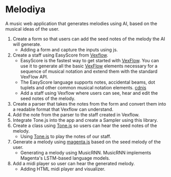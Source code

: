 # Melodiya
A music web application that generates melodies using AI, based on the musical ideas of the user.


1. Create a form so that users can add the seed notes of the melody the AI will generate.
   - Adding a form and capture the inputs using js.
2. Create a staff using EasyScore from [Vexflow](https://www.vexflow.com/).
    - EasyScore is the fastest way to get started with [VexFlow](https://www.vexflow.com/). You can use it to generate all the basic [VexFlow](https://www.vexflow.com/) elements necessary for a sequence of musical notation and extend    them with the standard VexFlow API.
    - The EasyScore language supports notes, accidental beams, dot tuplets and other common musical notation elements. [cdnjs](https://cdnjs.com/)
    - Add a staff using Vexflow where users can see, hear and edit the seed notes of the melody.
3. Create a parser that takes the notes from the form and convert them into a readable format that Vexflow can understand.
4. Add the note from the parser to the staff created in Vexflow.
5. Integrate Tone.js into the app and create a Sampler using this library.
6. Create a class using [Tone.js](https://tonejs.github.io/) so users can hear the seed notes of the melody.
    - Using [Tone.js](https://tonejs.github.io/) to play the notes of our staff.
7. Generate a melody using [magenta.js](https://github.com/magenta/magenta-js) based on the seed melody of the user.
   - Generating a melody using MusicRNN. MusicRNN implements Magenta's LSTM-based language models. 
8. Add a midi player so user can hear the generated melody.
    - Adding HTML midi player and visualizer.

